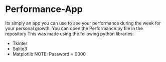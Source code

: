 # Performance-App
Its simply an app you can use to see your performance during the week for your personal growth.
You can open the Performance.py file in the repository
This was made using the following python libraries:
- Tkinter
- Sqlite3
- Matplotlib
NOTE: Password = 0000
